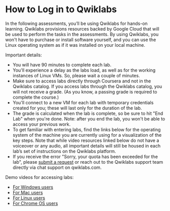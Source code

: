 # How to Log in to Qwiklabs

In the following assessments, you’ll be using Qwiklabs for hands-on learning. Qwiklabs provisions resources backed by Google Cloud that will be used to perform the tasks in the assessments. By using Qwiklabs, you won't have to purchase or install software yourself, and you can use the Linux operating system as if it was installed on your local machine.

Important details:

* You will have 90 minutes to complete each lab.
* You'll experience a delay as the labs load, as well as for the working instances of Linux VMs. So, please wait a couple of minutes.
* Make sure to access labs directly through Coursera and not in the Qwiklabs catalog. If you access labs through the Qwiklabs catalog, you will not receive a grade. (As you know, a passing grade is required to complete the course.)
* You'll connect to a new VM for each lab with temporary credentials created for you; these will last only for the duration of the lab.
* The grade is calculated when the lab is complete, so be sure to hit "End Lab" when you're done. Note: after you end the lab, you won't be able to access your previous work.
* To get familiar with entering labs, find the links below for the operating system of the machine you are currently using for a visualization of the key steps. Note that while video resources linked below do not have a voiceover or any audio, all important details will still be housed in each lab’s set of instructions on the Qwiklabs platform.
* If you receive the error "Sorry, your quota has been exceeded for the lab", please [submit a request](https://qwiklab.zendesk.com/hc/en-us/requests/new) or reach out to the Qwiklabs support team directly via chat support on qwiklabs.com. 

Demo videos for accessing labs:

* [For Windows users](https://www.youtube.com/watch?v=Al1opDxb3ok)
* [For Mac users](https://www.youtube.com/watch?v=76VlwjMYIxg)
* [For Linux users](https://www.youtube.com/watch?v=YtrO8nW0ugM)
* [For Chrome OS users](https://youtu.be/HklttPmGGKc)
